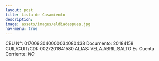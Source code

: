 ```yaml
---
layout: post
title: Lista de Casamiento
description:
image: assets/images/eldiadespues.jpg
nav-menu: true
---
```


CBU N°: 0170093040000034080438
Documento: 20184158
CUIL/CUIT/CDI: 0027201841580
ALIAS: VELA.ABRIL.SALTO
Es Cuenta Corriente: *NO*
